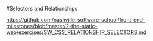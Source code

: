 #Selectors and Relationships

https://github.com/nashville-software-school/front-end-milestones/blob/master/2-the-static-web/exercises/SW_CSS_RELATIONSHIP_SELECTORS.md